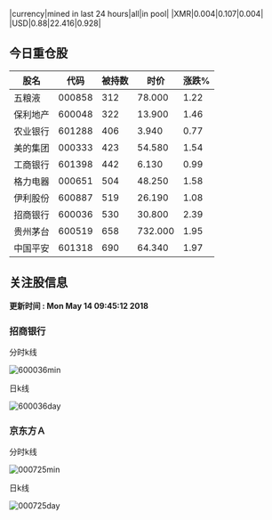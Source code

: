 |currency|mined in last 24 hours|all|in pool|
|XMR|0.004|0.107|0.004|
|USD|0.88|22.416|0.928|

## 今日重仓股 

|股名|代码|被持数|时价|涨跌%|
|---|---|---|---|---|
|五粮液|000858|312|78.000|1.22|
|保利地产|600048|322|13.900|1.46|
|农业银行|601288|406|3.940|0.77|
|美的集团|000333|423|54.580|1.54|
|工商银行|601398|442|6.130|0.99|
|格力电器|000651|504|48.250|1.58|
|伊利股份|600887|519|26.190|1.08|
|招商银行|600036|530|30.800|2.39|
|贵州茅台|600519|658|732.000|1.95|
|中国平安|601318|690|64.340|1.97|

## 关注股信息
**更新时间 : Mon May 14 09:45:12 2018**
### 招商银行 
分时k线

![600036min](http://image.sinajs.cn/newchart/min/n/sh600036.gif)

日k线

![600036day](http://image.sinajs.cn/newchart/daily/n/sh600036.gif)

### 京东方Ａ 
分时k线

![000725min](http://image.sinajs.cn/newchart/min/n/sz000725.gif)

日k线

![000725day](http://image.sinajs.cn/newchart/daily/n/sz000725.gif)
